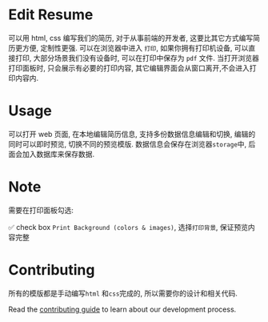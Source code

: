 # Edit Resume

可以用 html, css 编写我们的简历, 对于从事前端的开发者, 这要比其它方式编写简历更方便, 定制性更强.
可以在浏览器中进入 `打印`, 如果你拥有打印机设备, 可以直接打印, 大部分场景我们没有设备时, 可以在打印中保存为 `pdf` 文件.
当打开浏览器打印面板时, 只会展示有必要的打印内容, 其它编辑界面会从窗口离开,不会进入打印内容内.

# Usage

可以打开 web 页面, 在本地编辑简历信息, 支持多份数据信息编辑和切换, 编辑的同时可以即时预览, 切换不同的预览模版. 数据信息会保存在浏览器`storage`中, 后面会加入数据库来保存数据.

# Note

需要在打印面板勾选:

✅ check box `Print Background (colors & images)`, 选择`打印背景`, 保证预览内容完整

# Contributing

所有的模版都是手动编写`html` 和`css`完成的, 所以需要你的设计和相关代码.

Read the [contributing guide](/CONTRIBUTING.md) to learn about our development process.
